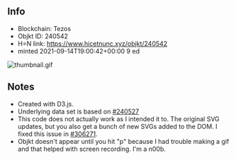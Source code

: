 ## Info
- Blockchain: Tezos
- Objkt ID: 240542
- H=N link: https://www.hicetnunc.xyz/objkt/240542
- minted 2021-09-14T19:00:42+00:00 9 ed

![thumbnail.gif](thumbnail.gif)

## Notes
- Created with D3.js.
- Underlying data set is based on [#240527](../tez-240527-mesh-nodes/)
- This code does not actually work as I intended it to. The original SVG updates, but you also get a bunch of new SVGs added to the DOM. I fixed this issue in [#306271](https://github.com/cagrimmett/objkts/blob/main/tez-306271-shapeshifter-light).
- Objkt doesn't appear until you hit "p" because I had trouble making a gif and that helped with screen recording. I'm a n00b.
